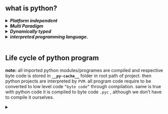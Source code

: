 ## what is python? 
<details>
  <summary>
    <b><em>Platform independent</b></em>
  </summary>
  <p>

 _as all python projects run on PVM_ 
</p>    
</details>
      
<details>
  <summary>
    <b><em>Multi Paradigm	 </b></em>
  </summary>
  <p>
    
- _Support OOPS (Object Oriented Programming Structure)_.
- _Python do support some degree of functional programming, but is not a strictly functional programming language._
</p>    
</details>
      

<details>
  <summary>
    <b><em>Dynamically typed </b></em>
  </summary>
  <p>
    

</p>    
</details>
      

<details>
  <summary>
    <b><em>interpreted programming language. </b></em>
  </summary>
  <p>

</p>    
</details>

  
<br/>



## Life cycle of python program
     
**note:**  all imported python modules/programes are compiled and respective byte code is stored in **``__py-cache__``** folder in root path of project. then python projects are interpreted by ``PVM``. 
all program code require to be converted to low level code ``“byte code”`` through compilation. same is true with python code it is compiled to byte code ``.pyc`` , although we don’t have to compile it ourselves.






<details>
  <summary><b><em>  </b></em></summary>
<p>

</p>
</details> 


